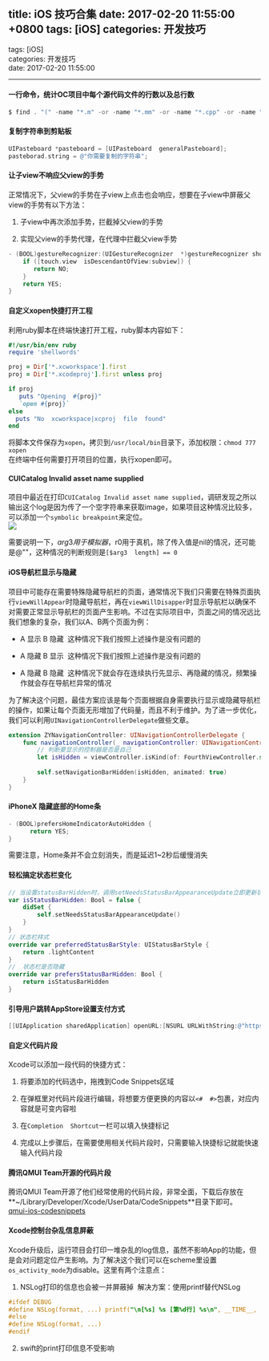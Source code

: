 
title: iOS 技巧合集
date: 2017-02-20 11:55:00 +0800
tags: [iOS]
categories: 开发技巧
---
tags: [iOS]<br />categories: 开发技巧<br />date: 2017-02-20 11:55:00

---

<a name="tf2kgf"></a>
#### [](#tf2kgf)一行命令，统计OC项目中每个源代码文件的行数以及总行数
```powershell
$ find . "(" -name "*.m" -or -name "*.mm" -or -name "*.cpp" -or -name "*.h" -or -name "*.rss" ")" -print | xargs wc -l
```

<a name="8wricr"></a>
#### [](#8wricr)复制字符串到剪贴板
```objectivec
UIPasteboard *pasteboard = [UIPasteboard  generalPasteboard];
pasteborad.string = @"你需要复制的字符串";
```

<a name="s16fhl"></a>
#### [](#s16fhl)让子view不响应父view的手势
正常情况下，父view的手势在子view上点击也会响应，想要在子view中屏蔽父view的手势有以下方法：

1. 子view中再次添加手势，拦截掉父view的手势

2. 实现父view的手势代理，在代理中拦截父view手势

```objectivec
- (BOOL)gestureRecognizer:(UIGestureRecognizer  *)gestureRecognizer shouldReceiveTouch:(UITouch *)touch {
    if ([touch.view  isDescendantOfView:subview]) {
       return NO;
    }
    return YES;
}
```

<a name="nognoh"></a>
#### [](#nognoh)自定义xopen快捷打开工程
利用ruby脚本在终端快速打开工程，ruby脚本内容如下：
```ruby
#!/usr/bin/env ruby
require 'shellwords'

proj = Dir['*.xcworkspace'].first
proj = Dir['*.xcodeproj'].first unless proj

if proj
   puts "Opening  #{proj}"
   `open #{proj}`
else
  puts "No  xcworkspace|xcproj  file  found"
end
```
将脚本文件保存为`xopen`，拷贝到`/usr/local/bin`目录下，添加权限：`chmod 777 xopen`<br />在终端中任何需要打开项目的位置，执行xopen即可。

<a name="fqw2ll"></a>
#### [](#fqw2ll)CUICatalog Invalid asset name supplied
项目中最近在打印`CUICatalog Invalid asset name supplied`，调研发现之所以输出这个log是因为传了一个空字符串来获取image，如果项目这种情况比较多，可以添加一个`symbolic breakpoint`来定位。<br />![](https://cdn.nlark.com/yuque/0/2018/png/183307/1541845301865-3989fad5-4209-460a-8ec8-af444c4a9643.png#width=536)

需要说明一下，$arg3用于模拟器，$r0用于真机，除了传入值是nil的情况，还可能是@""，这种情况的判断规则是`[$arg3  length] == 0`

<a name="nim5dg"></a>
#### [](#nim5dg)iOS导航栏显示与隐藏
项目中可能存在需要特殊隐藏导航栏的页面，通常情况下我们只需要在特殊页面执行`viewWillAppear`时隐藏导航栏，再在`viewWillDisapper`时显示导航栏以确保不对需要正常显示导航栏的页面产生影响。不过在实际项目中，页面之间的情况远比我们想象的复杂，我们以A、B两个页面为例：

- A 显示 B 隐藏  这种情况下我们按照上述操作是没有问题的

- A 隐藏 B 显示  这种情况下我们按照上述操作是没有问题的

- A 隐藏 B 隐藏  这种情况下就会存在连续执行先显示、再隐藏的情况，频繁操作就会存在导航栏异常的情况


为了解决这个问题，最佳方案应该是每个页面根据自身需要执行显示或隐藏导航栏的操作，如果让每个页面无形增加了代码量，而且不利于维护。为了进一步优化，我们可以利用`UINavigationControllerDelegate`做些文章。
```swift
extension ZYNavigationController: UINavigationControllerDelegate {
    func navigationController(_ navigationController: UINavigationController, willShow viewController: UIViewController, animated: Bool) {
        // 判断要显示的控制器是否是自己
        let isHidden = viewController.isKind(of: FourthViewController.self) || viewController.isKind(of: FirstViewController.self)
        
        self.setNavigationBarHidden(isHidden, animated: true)
    }
}
```

<a name="i5bdgx"></a>
#### [](#i5bdgx)iPhoneX 隐藏底部的Home条
```objectivec
- (BOOL)prefersHomeIndicatorAutoHidden {
      return YES;
}
```
需要注意，Home条并不会立刻消失，而是延迟1~2秒后缓慢消失

<a name="hhsehy"></a>
#### [](#hhsehy)轻松搞定状态栏变化
```swift
// 当设置statusBarHidden时，调用setNeedsStatusBarAppearanceUpdate立即更新状态栏
var isStatusBarHidden: Bool = false {
    didSet {
        self.setNeedsStatusBarAppearanceUpdate()
    }
}
// 状态栏样式 
override var preferredStatusBarStyle: UIStatusBarStyle {
    return .lightContent
}
//  状态栏是否隐藏   
override var prefersStatusBarHidden: Bool {
    return isStatusBarHidden
}
```
<a name="sydfiq"></a>
#### [](#sydfiq)引导用户跳转AppStore设置支付方式
```objectivec
[[UIApplication sharedApplication] openURL:[NSURL URLWithString:@"https://buy.itunes.apple.com/WebObjects/MZFinance.woa/wa/editAddress?mt=8"]];
```
<a name="rgslgc"></a>
#### [](#rgslgc)自定义代码片段
Xcode可以添加一段代码的快捷方式：

1. 将要添加的代码选中，拖拽到Code Snippets区域

2. 在弹框里对代码片段进行编辑，将想要方便更换的内容以`<#  #>`包裹，对应内容就是可变内容啦

3. 在`Completion  Shortcut`一栏可以填入快捷标记

4. 完成以上步骤后，在需要使用相关代码片段时，只需要输入快捷标记就能快速输入代码片段

<a name="6l0pqp"></a>
#### [](#6l0pqp)腾讯QMUI Team开源的代码片段
腾讯QMUI Team开源了他们经常使用的代码片段，非常全面，下载后存放在**~/Library/Developer/Xcode/UserData/CodeSnippets**目录下即可。<br />[qmui-ios-codesnippets](https://github.com/QMUI/QMUI_iOS_CodeSnippets)
<a name="30i5og"></a>
#### [](#30i5og)Xcode控制台杂乱信息屏蔽
Xcode升级后，运行项目会打印一堆杂乱的log信息，虽然不影响App的功能，但是会对问题定位产生影响。为了解决这个我们可以在scheme里设置`os_activity_mode`为disable。这里有两个注意点：

1. NSLog打印的信息也会被一并屏蔽掉  解决方案：使用printf替代NSLog 

```objectivec
#ifdef DEBUG
#define NSLog(format, ...) printf("\n[%s] %s [第%d行] %s\n", __TIME__, __FUNCTION__, __LINE__, [[NSString stringWithFormat:format, ## __VA_ARGS__] UTF8String]);
#else
#define NSLog(format, ...)
#endif
```

2. swift的print打印信息不受影响




